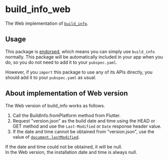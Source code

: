 # build_info_web

The Web implementation of [`build_info`][1].

## Usage

This package is [endorsed][2], which means you can simply use `build_info` normally. This package will be automatically included in your app when you do, so you do not need to add it to your `pubspec.yaml`.

However, if you `import` this package to use any of its APIs directly, you should add it to your `pubspec.yaml` as usual.

## About implementation of Web version

The Web version of build_info works as follows.

1. Call the BuildInfo.fromPlatform method from Flutter.
2. Request "version.json" as the build date and time using the HEAD or GET method and use the `Last-Modified` or `Date` response header value.
3. If the date and time cannot be obtained from "version.json", use the value of [`document.lastModified`][web-1].

If the date and time could not be obtained, it will be null.  
In the Web version, the installation date and time is always null.

[1]: https://pub.dev/packages/build_info
[2]: https://flutter.dev/docs/development/packages-and-plugins/developing-packages#endorsed-federated-plugin
[web-1]: https://developer.mozilla.org/docs/Web/API/Document/lastModified

